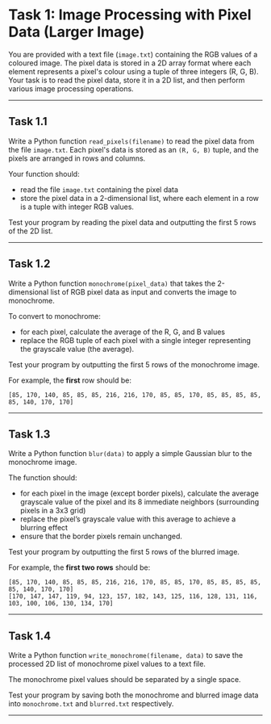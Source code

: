 # Task 1: Image Processing with Pixel Data (Larger Image)

You are provided with a text file (`image.txt`) containing the RGB values of a coloured image. The pixel data is stored in a 2D array format where each element represents a pixel's colour using a tuple of three integers (R, G, B). Your task is to read the pixel data, store it in a 2D list, and then perform various image processing operations.

---

## Task 1.1

Write a Python function `read_pixels(filename)` to read the pixel data from the file `image.txt`. Each pixel's data is stored as an `(R, G, B)` tuple, and the pixels are arranged in rows and columns. 

Your function should:
- read the file `image.txt` containing the pixel data
- store the pixel data in a 2-dimensional list, where each element in a row is a tuple with integer RGB values.

Test your program by reading the pixel data and outputting the first 5 rows of the 2D list.

---

## Task 1.2

Write a Python function `monochrome(pixel_data)` that takes the 2-dimensional list of RGB pixel data as input and converts the image to monochrome. 

To convert to monochrome:
- for each pixel, calculate the average of the R, G, and B values
- replace the RGB tuple of each pixel with a single integer representing the grayscale value (the average).

Test your program by outputting the first 5 rows of the monochrome image.

For example, the **first** row should be:

`[85, 170, 140, 85, 85, 85, 216, 216, 170, 85, 85, 170, 85, 85, 85, 85, 85, 140, 170, 170]`

---

## Task 1.3

Write a Python function `blur(data)` to apply a simple Gaussian blur to the monochrome image. 

The function should:
- for each pixel in the image (except border pixels), calculate the average grayscale value of the pixel and its 8 immediate neighbors (surrounding pixels in a 3x3 grid)
- replace the pixel’s grayscale value with this average to achieve a blurring effect
- ensure that the border pixels remain unchanged.

Test your program by outputting the first 5 rows of the blurred image.

For example, the **first two rows** should be:

```
[85, 170, 140, 85, 85, 85, 216, 216, 170, 85, 85, 170, 85, 85, 85, 85, 85, 140, 170, 170]
[170, 147, 147, 119, 94, 123, 157, 182, 143, 125, 116, 128, 131, 116, 103, 100, 106, 130, 134, 170]
```


---

## Task 1.4

Write a Python function `write_monochrome(filename, data)` to save the processed 2D list of monochrome pixel values to a text file.

The monochrome pixel values should be separated by a single space.

Test your program by saving both the monochrome and blurred image data into `monochrome.txt` and `blurred.txt` respectively.

---
